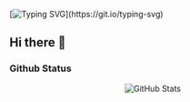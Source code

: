 [![Typing SVG](https://readme-typing-svg.demolab.com?font=Fira+Code&pause=1000&vCenter=true&width=435&lines=Hi,+Im+一切美好皆岁月;All+hope+was+not+lost.)](https://git.io/typing-svg)
## Hi there 👋
### Github Status
<p align="center">
  <picture>
    <source 
      srcset="https://github-readme-stats.vercel.app/api?username=yqmhjsy&show_icons=true&hide_border=true&bg_color=0D1117&title_color=90CAF9&text_color=64B5F6&icon_color=CE93D8"
      media="(prefers-color-scheme: dark)" />
    <source 
      srcset="https://github-readme-stats.vercel.app/api?username=yqmhjsy&show_icons=true&hide_border=true&bg_color=E3F2FD&title_color=0D47A1&text_color=1565C0&icon_color=8E24AA"
      media="(prefers-color-scheme: light)" />
    <img 
      src="https://github-readme-stats.vercel.app/api?username=yqmhjsy&show_icons=true&hide_border=true&bg_color=E3F2FD&title_color=0D47A1&text_color=1565C0&icon_color=8E24AA" 
      alt="GitHub Stats" />
  </picture>
</p>

